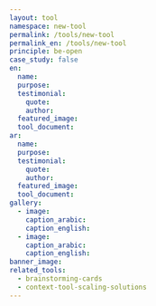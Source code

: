 ```yaml
---
layout: tool
namespace: new-tool
permalink: /tools/new-tool
permalink_en: /tools/new-tool
principle: be-open
case_study: false
en:
  name:
  purpose:
  testimonial:
    quote:
    author:
  featured_image:
  tool_document:
ar:
  name:
  purpose:
  testimonial:
    quote:
    author:
  featured_image:
  tool_document:
gallery:
  - image:
    caption_arabic:
    caption_english:
  - image:
    caption_arabic:
    caption_english:
banner_image:
related_tools:
  - brainstorming-cards
  - context-tool-scaling-solutions
---
```


